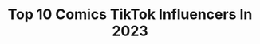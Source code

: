 ---
title: Top 10 Comics TikTok Influencers In 2023
description: >-
  Find top comics TikTok influencers in 2023. Most popular hashtags: #fyp #duet #funny #marvel.
platform: TikTok
hits: 1340
text_top: See the top-rated TikTok profiles on inBeat.
text_bottom: Our search engine has 1340 TikTok influencers like this for you to connect with.
profiles:
  - username: "bitsytandem"
    fullname: >-
      Bitsy Tandem
    bio: >-
      Lives in Japan🌸 Creator of Maiden in Disguise comic🎮 Smol bean gamer💕 5'2
    location: "United States"
    followers: 25900
    engagement: 2063
    commentsToLikes: 0.097209
    id: ck8s4hp31bagq0j78vnnwzf6g
    verified: false
    hashtags: "#mangakagirl, #sleepy, #sleepyhead, #mangaka"
  - username: "thatgirlmagicmo"
    fullname: >-
      Magic Mo
    bio: >-
      25 - BiAce 🏳️‍🌈 - She/They Married to Nightwing 💍 Books/Comics/Manga 📚
    location: "United States"
    followers: 95900
    engagement: 2008
    commentsToLikes: 0.048212
    id: ckbknlygbhn2p0j23wh3fz17m
    verified: false
    hashtags: "#spicybooks, #teentitans, #romancebooks, #smut"
  - username: "alexarellano497"
    fullname: >-
      Alex Arellano
    bio: >-
      Todo sobre Spider-Man🕷️ curiosidades, comics películas y mas 💙vamos por 500k♥️
    location: "Mexico"
    followers: 461400
    engagement: 2358
    commentsToLikes: 0.022859
    id: ckbeppysj6qz70j23pu8tvc2u
    verified: false
    hashtags: "#datocurioso, #marvel, #mcu, #spiderverse"
  - username: "rusty.cage"
    fullname: >-
      Rusty Cage
    bio: >-
      Buy my comic book: Requiem of the Crazies
    location: "United States"
    followers: 110700
    engagement: 2008
    commentsToLikes: 0.034732
    id: ckavqnwba27zn0j23ezmiliqp
    verified: false
    hashtags: "#shippingcontainer, #spongebob, #identifythesong, #rustycage"
  - username: "hectorsector13"
    fullname: >-
      Hector Sector
    bio: >-
      Hello. I like to make cardboard art and comics. And I wear a box on my head.
    location: "United States"
    followers: 585700
    engagement: 2453
    commentsToLikes: 0.038161
    id: ck9nheyqqfybz0j78co8y17zd
    verified: false
    hashtags: "#artistproblems, #fun, #foryou, #question"
  - username: "trevercarreon"
    fullname: >-
      trevercarreon
    bio: >-
      Stand up Comic Tulsa Professional Ish talker Twitter/Venmo: @TreverCarreon
    location: "United States"
    followers: 281200
    engagement: 2203
    commentsToLikes: 0.024172
    id: ckdhepsvjx3870j23uhuqtfjm
    verified: false
    hashtags: "#trevershighthoughts, #highthoughts, #commentary, #aliens"
  - username: "smallswolecinnamonroll"
    fullname: >-
      SmallSwoleCinnaRoll
    bio: >-
      She/Her Arcana/Comics/Shenanigans Fox disguised as a human🦊 Gay AF🏳️‍🌈 ⚠️🔞⚠️
    location: "United States"
    followers: 6514
    engagement: 2773
    commentsToLikes: 0.202182
    id: ck9kbab37keog0j78w664rgd7
    verified: false
    hashtags: "#cosfamproductions, #cosfamjulian, #modernarcana, #julian"
  - username: "comicconventionlatam"
    fullname: >-
      Comicconventionlatam
    bio: >-
      💥Prepárate #2020💥 La convención de cómics más grande del mundo
    location: "Ecuador"
    followers: 10800
    engagement: 2705
    commentsToLikes: 0.974244
    id: ck9nnvz5zr7ft0j78wvyis22h
    verified: false
    hashtags: "#comics, #mexico, #cclatam, #calamardo"
  - username: "moose_0"
    fullname: >-
      Justin Mousseau
    bio: >-
      30 FLA he/him Founder/CEO of Gatekeeper/Keymaster Comics
    location: "United States"
    followers: 493200
    engagement: 2130
    commentsToLikes: 0.015463
    id: ckdsukez5ptqd0j23fkjcbsmv
    verified: false
    hashtags: "#stitch, #dc, #mcu, #didyouknow"
  - username: "batman.a7x"
    fullname: >-
      Raven 
    bio: >-
      Batman’s official wife 21, ♌️ Wattpad: batman_a7x Spn,rock,anime,comics,disney
    location: "United States"
    followers: 11400
    engagement: 1417
    commentsToLikes: 0.094613
    id: ck9evgsyqicis0j786qqnzt73
    verified: false
    hashtags: "#october, #greed, #green, #angeldust"
---